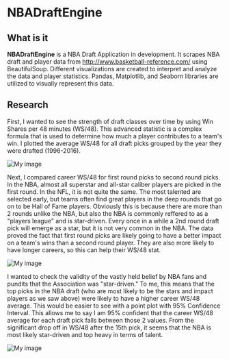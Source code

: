 # NBADraftEngine

## What is it

**NBADraftEngine** is a  NBA Draft Application in development. It scrapes NBA draft and player
data from http://www.basketball-reference.com/ using BeautifulSoup. Different visualizations are created to interpret and analyze the data and player statistics.
Pandas, Matplotlib, and Seaborn libraries are utilized to visually represent this data.

## Research

First, I wanted to see the strength of draft classes over time by using Win Shares per 48 minutes (WS/48). This advanced statistic is a complex formula that is used to determine how much a player contributes to a team's win. I plotted the average WS/48 for all draft picks grouped by the year they were drafted (1996-2016).

![My image](https://github.com/milankaku/NBAStats/blob/master/graphs/ws_48_avg.png)


Next, I compared career WS/48 for first round picks to second round picks. In the NBA, almost all superstar and all-star caliber players are picked in the first round. In the NFL, it is not quite the same. The most talented are selected early, but teams often find great players in the deep rounds that go on to be Hall of Fame players. Obviously this is because there are more than 2 rounds unlike the NBA, but also the NBA is commonly reffered to as a "players league" and is star-driven. Every once in a while a 2nd round draft pick will emerge as a star, but it is not very common in the NBA. The data proved the fact that first round picks are likely going to have a better impact on a team's wins than a second round player. They are also more likely to have longer careers, so this can help their WS/48 stat.

![My image](https://github.com/milankaku/NBAStats/blob/master/graphs/first_round_second_round_ws48_avg.png)

I wanted to check the validity of the vastly held belief by NBA fans and pundits that the Association was "star-driven." To me, this means that the top picks in the NBA draft (who are most likely to be the stars and impact players as we saw above) were likely to have a higher career WS/48 average. This would be easier to see with a point plot with 95% Confidence Interval. This allows me to say I am 95% confident that the career WS/48 average for each draft pick falls between those 2 values. From the significant drop off in WS/48 after the 15th pick, it seems that the NBA is most likely star-driven and top heavy in terms of talent.

![My image](https://github.com/milankaku/NBAStats/blob/master/graphs/ws48_avg_by_pick.png)
